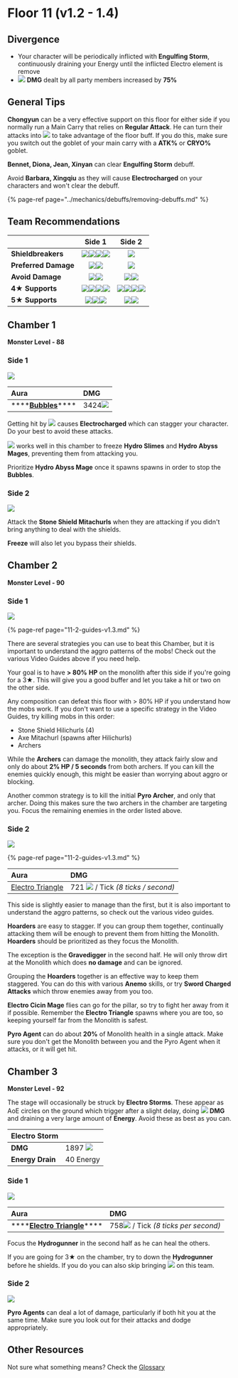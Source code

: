 # Floor 11 \(v1.2 - 1.4\)

## Divergence

* Your character will be periodically inflicted with **Engulfing Storm**, continuously draining your Energy until the inflicted Electro element is remove
* ![](../.gitbook/assets/cryo_small.png) **DMG** dealt by all party members increased by **75%**

## General Tips

**Chongyun** can be a very effective support on this floor for either side if you normally run a Main Carry that relies on **Regular Attack**. He can turn their attacks into ![](../.gitbook/assets/cryo_small.png) to take advantage of the floor buff. If you do this, make sure you switch out the goblet of your main carry with a **ATK%** or **CRYO%** goblet.

**Bennet, Diona, Jean, Xinyan** can clear **Engulfing Storm** debuff.

Avoid **Barbara, Xingqiu** as they will cause **Electrocharged** on your characters and won't clear the debuff.

{% page-ref page="../mechanics/debuffs/removing-debuffs.md" %}

## Team Recommendations

|  | Side 1 | Side 2 |
| :--- | :---: | :---: |
| **Shieldbreakers** | ![](../.gitbook/assets/pyro_small.png)![](../.gitbook/assets/cryo_small.png)![](../.gitbook/assets/electro_small.png)![](../.gitbook/assets/geo_small.png) | ![](../.gitbook/assets/geo_small.png) |
| **Preferred Damage** | ![](../.gitbook/assets/pyro_small.png)![](../.gitbook/assets/cryo_small.png) | ![](../.gitbook/assets/physical_small.png) |
| **Avoid Damage** | ![](../.gitbook/assets/hydro_small.png)![](../.gitbook/assets/electro_small.png) | ![](../.gitbook/assets/pyro_small.png)![](../.gitbook/assets/electro_small.png) |
| **4**★ **Supports** | ![](../.gitbook/assets/ui_avataricon_bennett.png)![](../.gitbook/assets/ui_avataricon_chongyun.png)![](../.gitbook/assets/ui_avataricon_diona.png)![](../.gitbook/assets/ui_avataricon_kaeya.png) | ![](../.gitbook/assets/ui_avataricon_bennett.png)![](../.gitbook/assets/ui_avataricon_chongyun.png)![](../.gitbook/assets/ui_avataricon_diona.png)![](../.gitbook/assets/ui_avataricon_xinyan.png) |
| **5**★ **Supports** | ![](../.gitbook/assets/ui_avataricon_aether.png)![](../.gitbook/assets/ui_avataricon_lumine.png)![](../.gitbook/assets/ui_avataricon_venti.png) | ![](../.gitbook/assets/ui_avataricon_jean.png)![](../.gitbook/assets/ui_avataricon_venti.png) |

## Chamber 1

**Monster Level - 88**

### Side 1

![](../.gitbook/assets/11-1-1.png)

| Aura | DMG |
| :--- | :--- |
| \*\*\*\*[**Bubbles**](../mechanics/auras/bubbles.md)\*\*\*\* | 3424![](../.gitbook/assets/hydro_small.png) |

Getting hit by ![](../.gitbook/assets/hydro_small.png) causes **Electrocharged** which can stagger your character. Do your best to avoid these attacks.

![](../.gitbook/assets/cryo_small.png) works well in this chamber to freeze **Hydro Slimes** and **Hydro Abyss Mages**, preventing them from attacking you.

Prioritize **Hydro Abyss Mage** once it spawns spawns in order to stop the **Bubbles**.

### Side 2

![](../.gitbook/assets/11-1-2.png)

Attack the **Stone Shield Mitachurls** when they are attacking if you didn't bring anything to deal with the shields.

**Freeze** will also let you bypass their shields.

## **Chamber 2**

**Monster Level - 90**

### Side 1

![](../.gitbook/assets/11-2-1.png)

{% page-ref page="11-2-guides-v1.3.md" %}

There are several strategies you can use to beat this Chamber, but it is important to understand the aggro patterns of the mobs! Check out the various Video Guides above if you need help.

Your goal is to have **&gt; 80%** **HP** on the monolith after this side if you're going for a 3★. This will give you a good buffer and let you take a hit or two on the other side.

Any composition can defeat this floor with &gt; 80% HP if you understand how the mobs work. If you don't want to use a specific strategy in the Video Guides, try killing mobs in this order:

* Stone Shield Hilichurls \(4\)
* Axe Mitachurl \(spawns after Hilichurls\)
* Archers

While the **Archers** can damage the monolith, they attack fairly slow and only do about **2% HP / 5 seconds** from both archers. If you can kill the enemies quickly enough, this might be easier than worrying about aggro or blocking.

Another common strategy is to kill the initial **Pyro Archer**, and only that archer. Doing this makes sure the two archers in the chamber are targeting you. Focus the remaining enemies in the order listed above.

### Side 2

![](../.gitbook/assets/11-2-2.png)

{% page-ref page="11-2-guides-v1.3.md" %}

| Aura | DMG |
| :--- | :--- |
| [Electro Triangle](../mechanics/auras/electro-triangle.md) | 721 ![](../.gitbook/assets/electro_small.png) / Tick _\(8 ticks / second\)_ |

This side is slightly easier to manage than the first, but it is also important to understand the aggro patterns, so check out the various video guides.

**Hoarders** are easy to stagger. If you can group them together, continually attacking them will be enough to prevent them from hitting the Monolith. **Hoarders** should be prioritized as they focus the Monolith.

The exception is the **Gravedigger** in the second half. He will only throw dirt at the Monolith which does **no damage** and can be ignored.

Grouping the **Hoarders** together is an effective way to keep them staggered. You can do this with various **Anemo** skills, or try **Sword Charged Attacks** which throw enemies away from you too.

**Electro Cicin Mage** flies can go for the pillar, so try to fight her away from it if possible. Remember the **Electro Triangle** spawns where you are too, so keeping yourself far from the Monolith is safest.

**Pyro Agent** can do about **20%** of Monolith health in a single attack. Make sure you don't get the Monolith between you and the Pyro Agent when it attacks, or it will get hit.

## **Chamber 3**

**Monster Level - 92**

The stage will occasionally be struck by **Electro Storms**. These appear as AoE circles on the ground which trigger after a slight delay, doing ![](../.gitbook/assets/electro_small.png) **DMG** and draining a very large amount of **Energy**. Avoid these as best as you can.

| Electro Storm |  |
| :--- | :--- |
| **DMG** | 1897 ![](../.gitbook/assets/electro_small.png)  |
| **Energy Drain** | 40 Energy |

### Side 1

![](../.gitbook/assets/11-3-1.png)

| Aura | DMG |
| :--- | :--- |
| \*\*\*\*[**Electro Triangle**](../mechanics/auras/electro-triangle.md)\*\*\*\* | 758![](../.gitbook/assets/electro_small.png) / Tick _\(8 ticks per second\)_ |

Focus the **Hydrogunner** in the second half as he can heal the others.

If you are going for 3★ on the chamber, try to down the **Hydrogunner** before he shields. If you do you can also skip bringing ![](../.gitbook/assets/electro_small.png) on this team.

### Side 2

![](../.gitbook/assets/11-3-2.png)

**Pyro Agents** can deal a lot of damage, particularly if both hit you at the same time. Make sure you look out for their attacks and dodge appropriately.

## Other Resources

Not sure what something means? Check the [Glossary](../floors/glossary.md)

